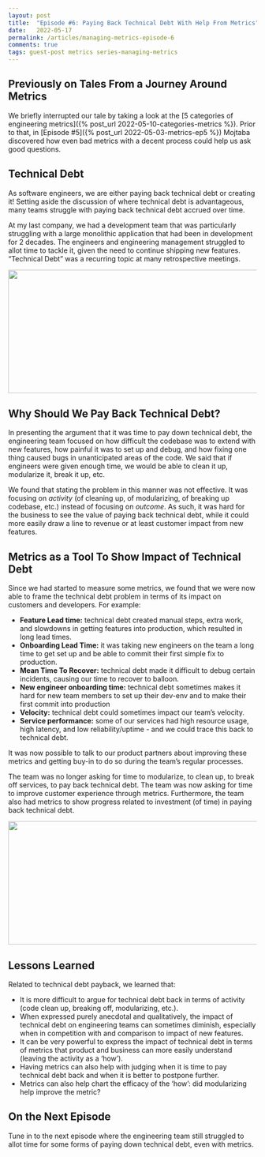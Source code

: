```yaml
---
layout: post
title:  "Episode #6: Paying Back Technical Debt With Help From Metrics"
date:   2022-05-17
permalink: /articles/managing-metrics-episode-6
comments: true
tags: guest-post metrics series-managing-metrics
---
```


## Previously on Tales From a Journey Around Metrics

We briefly interrupted our tale by taking a look at the [5 categories of engineering metrics]({% post_url 2022-05-10-categories-metrics %}). Prior to that, in [Episode #5]({% post_url 2022-05-03-metrics-ep5 %}) Mojtaba discovered how even bad metrics with a decent process could help us ask good questions. 

## Technical Debt

As software engineers, we are either paying back technical debt or creating it! Setting aside the discussion of where technical debt is advantageous, many teams struggle with paying back technical debt accrued over time.

At my last company, we had a development team that was particularly struggling with a large monolithic application that had been in development for 2 decades. The engineers and engineering management struggled to allot time to tackle it, given the need to continue shipping new features. “Technical Debt” was a recurring topic at many retrospective meetings. 

<div id="blog-photo">
	<img src="https://cdn.zappy.app/f7bc416cc73a530f78bbc69f8214b7f2.png" alt="" width="600" height="250">
</div>

## Why Should We Pay Back Technical Debt?

In presenting the argument that it was time to pay down technical debt, the engineering team focused on how difficult the codebase was to extend with new features, how painful it was to set up and debug, and how fixing one thing caused bugs in unanticipated areas of the code. We said that if engineers were given enough time, we would be able to clean it up, modularize it, break it up, etc.

We found that stating the problem in this manner was not effective. It was focusing on _activity_ (of cleaning up, of modularizing, of breaking up codebase, etc.) instead of focusing on _outcome_. As such, it was hard for the business to see the value of paying back technical debt, while it could more easily draw a line to revenue or at least customer impact from new features.

## Metrics as a Tool To Show Impact of Technical Debt

Since we had started to measure some metrics, we found that we were now able to frame the technical debt problem in terms of its impact on customers and developers. For example:

- **Feature Lead time:** technical debt created manual steps, extra work, and slowdowns in getting features into production, which resulted in long lead times.
- **Onboarding Lead Time:** it was taking new engineers on the team a long time to get set up and be able to commit their first simple fix to production.
- **Mean Time To Recover:** technical debt made it difficult to debug certain incidents, causing our time to recover to balloon.
- **New engineer onboarding time:** technical debt sometimes makes it hard for new team members to set up their dev-env and to make their first commit into production
- **Velocity:** technical debt could sometimes impact our team’s velocity.
- **Service performance:** some of our services had high resource usage, high latency, and low reliability/uptime - and we could trace this back to technical debt.

It was now possible to talk to our product partners about improving these metrics and getting buy-in to do so during the team’s regular processes.

The team was no longer asking for time to modularize, to clean up, to break off services, to pay back technical debt. The team was now asking for time to improve customer experience through metrics. Furthermore, the team also had metrics to show progress related to investment (of time) in paying back technical debt. 

<div id="blog-photo">
	<img src="https://cdn.zappy.app/c1c4017ff27c89bca2221f5f9656cf6b.png" alt="" width="600" height="250">
</div>

## Lessons Learned

Related to technical debt payback, we learned that:

- It is more difficult to argue for technical debt back in terms of activity (code clean up, breaking off, modularizing, etc.).
- When expressed purely anecdotal and qualitatively, the impact of technical debt on engineering teams can sometimes diminish, especially when in competition with and comparison to impact of new features.
- It can be very powerful to express the impact of technical debt in terms of metrics that product and business can more easily understand (leaving the activity as a ‘how’).
- Having metrics can also help with judging when it is time to pay technical debt back and when it is better to postpone further.
- Metrics can also help chart the efficacy of the ‘how’: did modularizing help improve the metric? 

## On the Next Episode

Tune in to the next episode where the engineering team still struggled to allot time for some forms of paying down technical debt, even with metrics.
